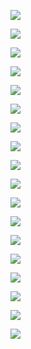 ![](MassOS-Minimal-DeepOcean.png)

![](MassOS-Minimal-Green.png)

![](MassOS-Minimal-Purple.png)

![](MassOS-Minimal-Xmas.png)

![](MassOS-Bluw-Nordic-V1.png)

![](MassOS-Bluw-Nordic-V2.png)

![](MassOS-KhakiDye.png)

![](MassOS-LightFlashing.png)

![](MassOS-MoonyDay.png)

![](MassOS-MoonyDayV2.png)

![](MassOS-MoonyDayV3.png)

![](MassOS-Neon-Tubelights-Nordic-Version.png)

![](MassOS-Neon-Tubelights.png)

![](MassOS-Nordic-V1.png)

![](MassOS-Nordic-V2.png)

![](MassOS-Nordic-V3.png)

![](MassOS-Purp.png)

![](MassOS-BlueDye.png)


